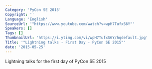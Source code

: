 ```yaml
---
Category: 'PyCon SE 2015'
Copyright: ''
Language: 'English'
SourceUrl: '"https://www.youtube.com/watch?v=wpH7TufxS6Y"'
Speakers: []
Tags: []
ThumbnailUrl: 'https://i.ytimg.com/vi/wpH7TufxS6Y/hqdefault.jpg'
Title: '"Lightning talks - First Day - PyCon SE 2015"'
date: '2015-05-25'
---
```

Lightning talks for the first day of PyCon SE 2015